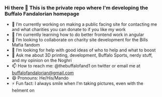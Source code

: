 ### Hi there 👋  This is the private repo where I'm developing the Buffalo Fandalorian homepage

- 🔭 I’m currently working on making a public facing site for contacting me and what charities you can donate to if you like my work
- 🌱 I’m currently learning how to do better frontend work in angular
- 👯 I’m looking to collaborate on charity site development for the Bills Mafia fandom
- 🤔 I’m looking for help with good ideas of who to help and what to boost
- 💬 Ask me about 3D printing, development, Buffalo Sports, nerdy stuff, and my opinion on the Noghri
- 📫 How to reach me: @thebuffalofand1 on twitter or email me at buffalofandalorian@gmail.com
- 😄 Pronouns: He/His/Mando
- ⚡ Fun fact: I always smile when I'm taking pictures, even with the helment on

<!--
**BuffaloFandalorian/BuffaloFandalorian** is a ✨ _special_ ✨ repository because its `README.md` (this file) appears on your GitHub profile.

Here are some ideas to get you started:
-->
